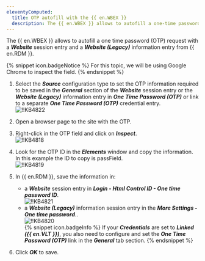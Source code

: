 ```yaml
---
eleventyComputed:
  title: OTP autofill with the {{ en.WBEX }}
  description: The {{ en.WBEX }} allows to autofill a one-time password (OTP) request with a Website session entry and a Website (Legacy) information entry from {{ en.RDM }}.
---
```

The {{ en.WBEX }} allows to autofill a one time password (OTP) request with a ***Website*** session entry and a ***Website (Legacy)*** information entry from {{ en.RDM }}.

{% snippet icon.badgeNotice %}
For this topic, we will be using Google Chrome to inspect the field.
{% endsnippet %}

1. Select the ***Source*** configuration type to set the OTP information required to be saved in the ***General*** section of the ***Website*** session entry or the ***Website (Legacy)*** information entry in ***One Time Password (OTP)*** or link to a separate ***One Time Password (OTP)*** credential entry.  
![!!KB4822](https://webdevolutions.azureedge.net/docs/en/kb/KB4822.png)
1. Open a browser page to the site with the OTP.  
1. Right-click in the OTP field and click on ***Inspect***.  
![!!KB4818](https://webdevolutions.azureedge.net/docs/en/kb/KB4818.png)
1. Look for the OTP ID in the ***Elements*** window and copy the information. In this example the ID to copy is passField.  
![!!KB4819](https://webdevolutions.azureedge.net/docs/en/kb/KB4819.png)
1. In {{ en.RDM }}, save the information in:
   - a ***Website*** session entry in ***Login - Html Control ID - One time password ID***.  
      ![!!KB4821](https://webdevolutions.azureedge.net/docs/en/kb/KB4821.png)
   - a ***Website (Legacy)*** information session entry in the ***More Settings - One time password***..  
      ![!!KB4820](https://webdevolutions.azureedge.net/docs/en/kb/KB4820.png)  
{% snippet icon.badgeInfo %}
If your ***Credentials*** are set to ***Linked ({{ en.VLT }})***, you also need to configure and set the ***One Time Password (OTP)*** link in the ***General*** tab section.
{% endsnippet %}  

6. Click ***OK*** to save.
